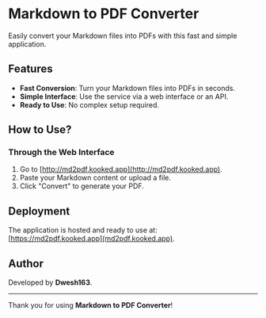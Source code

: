 # Markdown to PDF Converter

Easily convert your Markdown files into PDFs with this fast and simple application.

## Features

- **Fast Conversion**: Turn your Markdown files into PDFs in seconds.
- **Simple Interface**: Use the service via a web interface or an API.
- **Ready to Use**: No complex setup required.

## How to Use?

### Through the Web Interface

1. Go to [http://md2pdf.kooked.app](http://md2pdf.kooked.app).  
2. Paste your Markdown content or upload a file.  
3. Click "Convert" to generate your PDF.  

## Deployment

The application is hosted and ready to use at:  
[https://md2pdf.kooked.app](md2pdf.kooked.app).

## Author

Developed by **Dwesh163**.  

---

Thank you for using **Markdown to PDF Converter**!
